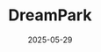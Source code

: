 ---  
layout: startup_page  
title: "DreamPark"  
id: "visitdreampark.com"  
permalink: "/dreamparkvisitdreampark.com05292025/"  
website: "https://visitdreampark.com/"  
funding_round: "Seed"  
funding_amount: "$1.1M"  
investors: "Long Journey Ventures, Founders Inc."  
about: "DreamPark is building the world's largest downloadable mixed reality (XR) theme park, transforming real-world spaces into immersive adventures. Using XR technology, the company overlays digital worlds onto physical environments, creating magical experiences accessible through Meta Quest headsets or mobile devices. The company aims to make ordinary spaces into extraordinary adventures through mixed reality technology."  
markets: "Mixed Reality, XR, Entertainment"  
hq: "San Francisco, California, United States"  
founded_year: "2024"  
linkedin: "https://www.linkedin.com/company/dream-park-immersive"  
twitter: ""  
instagram: ""  
facebook: ""  
crunchbase: ""  
pitchbook: "https://pitchbook.com/profiles/company/847113-85"  

date_display: "29-May-2025"  
date: "2025-05-29"

# SEO Optimization  
meta_title: "DreamPark - Seed Funding ($1.1M)"  
meta_description: "DreamPark, DreamPark is building the world's largest downloadable mixed reality (XR) theme park, transforming real-world spaces into immersive adventures. Using ..."  
meta_keywords: "DreamPark, Mixed Reality, XR, Entertainment, Seed funding"  
canonical_url: "https://startup.projectstartups.com/dreamparkvisitdreampark.com05292025/"  
---